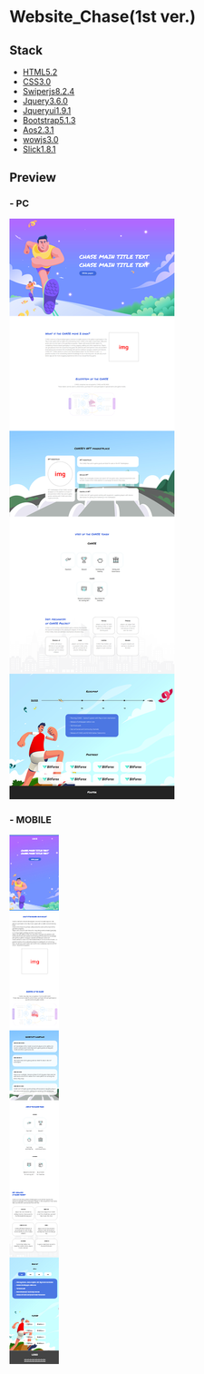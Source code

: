 # Website_Chase(1st ver.)

## Stack

-   [HTML5.2](https://html.spec.whatwg.org/)
-   [CSS3.0](https://www.w3.org/TR/CSS/)
-   [Swiperjs8.2.4](https://swiperjs.com/)
-   [Jquery3.6.0](https://jquery.com/)
-   [Jqueryui1.9.1](https://jqueryui.com/)
-   [Bootstrap5.1.3](https://getbootstrap.com/)
-   [Aos2.3.1](https://michalsnik.github.io/aos/)
-   [wowjs3.0](https://wowjs.uk/)
-   [Slick1.8.1](https://kenwheeler.github.io/slick/)



## Preview

### - PC
<img src="https://github.com/hwang1588/repo_img_src/blob/main/_korfin_chase_1st_ver/pc1.png">

### - MOBILE
<img src="https://github.com/hwang1588/repo_img_src/blob/main/_korfin_chase_1st_ver/mobile1.png">
